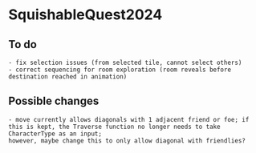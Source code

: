 # SquishableQuest2024

## To do
	- fix selection issues (from selected tile, cannot select others)
	- correct sequencing for room exploration (room reveals before destination reached in animation)

## Possible changes
	- move currently allows diagonals with 1 adjacent friend or foe; if this is kept, the Traverse function no longer needs to take CharacterType as an input; 
	however, maybe change this to only allow diagonal with friendlies?